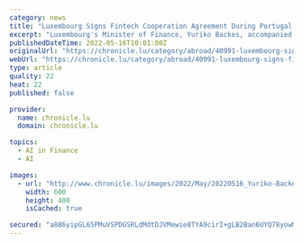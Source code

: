 ```yaml
---
category: news
title: "Luxembourg Signs Fintech Cooperation Agreement During Portugal State Visit"
excerpt: "Luxembourg's Minister of Finance, Yuriko Backes, accompanied LL.AA.RR the Grand Duke and Grand Duchess on a state visit to Portugal. On the sidelines of the State visit, Minister Backes had a meeting with her Portuguese counterpart,"
publishedDateTime: 2022-05-16T10:01:00Z
originalUrl: "https://chronicle.lu/category/abroad/40991-luxembourg-signs-fintech-cooperation-agreement-during-portugal-state-visit"
webUrl: "https://chronicle.lu/category/abroad/40991-luxembourg-signs-fintech-cooperation-agreement-during-portugal-state-visit"
type: article
quality: 22
heat: 22
published: false

provider:
  name: chronicle.lu
  domain: chronicle.lu

topics:
  - AI in Finance
  - AI

images:
  - url: "http://www.chronicle.lu/images/2022/May/20220516_Yuriko-Backes-MIFI-600-400.jpg"
    width: 600
    height: 400
    isCached: true

secured: "a886yipGL65PMuVSPDGSRLdMdtDJVMewie8TYA9cirI+gLB2Ban6UYQ78yowMn9BCVqQOOZcxprSLlFrmtf0f7pjI9oQqT869hcnxxTzJgsNGJUn39muyusNJpXGBbrwFVXBRpvTLnIH/ibkLojuOTnHY/uncEH+LnvaOhXytkD5qmd9sPirjaUB5tBZtAZm+5AoiWZ6U/VR0TTKfs9jEIs3EyDFU2fsQ5hvH0haKutgFsttxww5mIuq0AWX8NAJeKNWaZh2sXBM47zDsqbvWDyZEZpGmwto5JR2YjiRlONuywFn8bxvoWu6o+C+P92zRlR3UbjM1MaKjLI+XnkSEzwz+BPxKbW/V52p5iMAWgw=;MlWkOKIDuOFdyElaqMFOng=="
---
```


